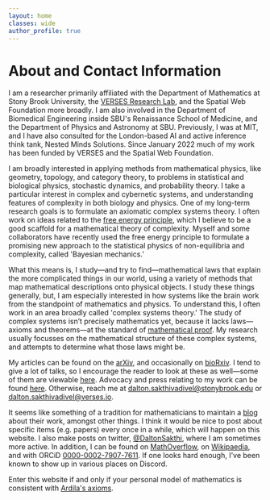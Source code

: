```yaml
---
layout: home
classes: wide
author_profile: true
---
```


# About and Contact Information

I am a researcher primarily affiliated with the Department of Mathematics at Stony Brook University, the [VERSES Research Lab](https://darsakthi.github.io/verses-lab/), and the Spatial Web Foundation more broadly. I am also involved in the Department of Biomedical Engineering inside SBU's Renaissance School of Medicine, and the Department of Physics and Astronomy at SBU. Previously, I was at MIT, and I have also consulted for the London-based AI and active inference think tank, Nested Minds Solutions. Since January 2022 much of my work has been funded by VERSES and the Spatial Web Foundation.

I am broadly interested in applying methods from mathematical physics, like geometry, topology, and category theory, to problems in statistical and biological physics, stochastic dynamics, and probability theory. I take a particular interest in complex and cybernetic systems, and understanding features of complexity in both biology and physics. One of my long-term research goals is to formulate an axiomatic complex systems theory. I often work on ideas related to the [free energy principle](https://en.wikipedia.org/wiki/Free_energy_principle), which I believe to be a good scaffold for a mathematical theory of complexity. Myself and some collaborators have recently used the free energy principle to formulate a promising new approach to the statistical physics of non-equilibria and complexity, called 'Bayesian mechanics.'

What this means is, I study—and try to find—mathematical laws that explain the more complicated things in our world, using a variety of methods that map mathematical descriptions onto physical objects. I study these things generally, but, I am especially interested in how systems like the brain work from the standpoint of mathematics and physics. To understand this, I often work in an area broadly called 'complex systems theory.' The study of complex systems isn’t precisely mathematics yet, because it lacks laws—axioms and theorems—at the standard of [mathematical proof](https://en.wikipedia.org/wiki/Mathematical_proof). My research usually focusses on the mathematical structure of these complex systems, and attempts to determine what those laws might be.

My articles can be found on the [arXiv](https://arxiv.org/a/0000-0002-7907-7611.html), and occasionally on [bioRxiv](https://www.biorxiv.org/search/author1%3ADalton%2BA%2BR%2BSakthivadivel%2B). I tend to give a lot of talks, so I encourage the reader to look at these as well—some of them are viewable [here](https://darsakthi.github.io/talks). Advocacy and press relating to my work can be found [here](https://darsakthi.github.io/media/). Otherwise, reach me at [dalton.sakthivadivel@stonybrook.edu](mailto:dalton.sakthivadivel@stonybrook.edu) or [dalton.sakthivadivel@verses.io](mailto:dalton.sakthivadivel@verses.io).

It seems like something of a tradition for mathematicians to maintain a [blog](https://darsakthi.github.io/blog) about their work, amongst other things. I think it would be nice to post about specific items (e.g. papers) every once in a while, which will happen on this website. I also make posts on twitter, [@DaltonSakthi](https://twitter.com/DaltonSakthi), where I am sometimes more active. In addition, I can be found on [MathOverflow](https://mathoverflow.net/users/370636/dalton-a-r-sakthivadivel), on [Wikipaedia](https://en.wikipedia.org/wiki/User:Dalton.sakthi), and with ORCiD [0000-0002-7907-7611](https://orcid.org/0000-0002-7907-7611). If one looks hard enough, I've been known to show up in various places on Discord. 

Enter this website if and only if your personal model of mathematics is consistent with [Ardila's axioms](http://math.sfsu.edu/federico/).
